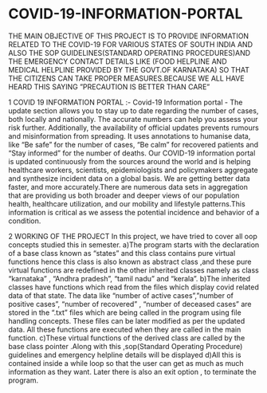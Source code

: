 # COVID-19-INFORMATION-PORTAL
THE MAIN OBJECTIVE OF THIS PROJECT IS TO PROVIDE INFORMATION  RELATED TO THE COVID-19 FOR VARIOUS STATES OF SOUTH INDIA AND ALSO THE SOP GUIDELINES(STANDARD OPERATING PROCEDURES)AND THE EMERGENCY CONTACT DETAILS LIKE (FOOD HELPLINE AND MEDICAL HELPLINE PROVIDED BY THE GOVT.OF KARNATAKA) SO THAT THE CITIZENS CAN  TAKE PROPER MEASURES.BECAUSE WE ALL  HAVE HEARD THIS SAYING    ”PRECAUTION IS BETTER THAN CARE”

1 COVID 19 INFORMATION PORTAL :-
Covid-19 Information portal - The update section allows you to stay up to date regarding the number of cases, both locally and nationally. The accurate numbers can help you assess your risk further. Additionally, the availability of official updates prevents rumours and misinformation from spreading.
It uses annotations to humanise data, like “Be safe” for the number of cases, “Be calm” for recovered patients and “Stay informed” for the number of deaths.
Our COVID-19 information portal is updated continuously from the sources around the world and is helping healthcare workers, scientists, epidemiologists and policymakers aggregate and synthesize incident data on a global basis.
We are getting better data faster, and more accurately.There are numerous data sets in aggregation that are providing us both broader and deeper views of our population health, healthcare utilization, and our mobility and lifestyle patterns.This information is critical as we assess the potential incidence and behavior of a condition.


2 WORKING OF THE PROJECT
In this project, we have tried to cover all oop concepts studied this in semester. 
a)The program starts with the declaration of a base class known as “states” and this class contains  pure virtual functions hence this class is also known as abstract class ,and these pure virtual functions are redefined in the other inherited classes namely as class “karnataka” , “Andhra pradesh”, “tamil nadu” and “kerala”.
b)The inherited classes have functions which read from the files which display covid related data of that state. The data like “number of active cases”,”number of positive cases”, “number of recovered” , “number of deceased cases” are stored in the “.txt” files which are being called in the program using file handling concepts. These files can be later modified as per the updated data. All these functions are executed when they are called in the main function. 
c)These virtual functions  of the derived class are called by the base class pointer .Along with this ,sop(Standard Operating Procedure) guidelines and emergency helpline details  will be displayed 
d)All this is contained inside a while loop so that the user can get as much as much information as they want. Later there is also an exit option , to terminate the program.
